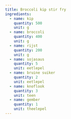 ```yaml
---
title: Broccoli kip stir fry
ingredients:
  - name: kip
    quantity: 500
    unit: g
  - name: broccoli
    quantity: 400
    unit: g
  - name: rijst
    quantity: 200
    unit: g
  - name: sojasaus
    quantity: 5
    unit: eetlepel
  - name: bruine suiker
    quantity: 2
    unit: eetlepel
  - name: knoflook
    quantity: 3
    unit: teen
  - name: gember
    quantity: 1
    unit: theelepel
---
```


<Recipe />

